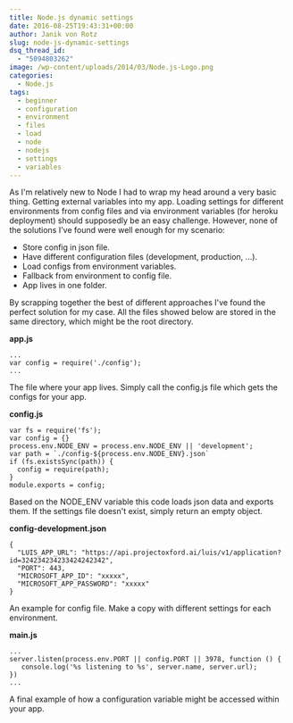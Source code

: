 ```yaml
---
title: Node.js dynamic settings
date: 2016-08-25T19:43:31+00:00
author: Janik von Rotz
slug: node-js-dynamic-settings
dsq_thread_id:
  - "5094803262"
image: /wp-content/uploads/2014/03/Node.js-Logo.png
categories:
  - Node.js
tags:
  - beginner
  - configuration
  - environment
  - files
  - load
  - node
  - nodejs
  - settings
  - variables
---
```

As I'm relatively new to Node I had to wrap my head around a very basic thing. Getting external variables into my app. Loading settings for different environments from config files and via environment variables (for heroku deployment) should supposedly be an easy challenge. However, none of the solutions I've found were well enough for my scenario:

* Store config in json file.
* Have different configuration files (development, production, ...).
* Load configs from environment variables.
* Fallback from environment to config file.
* App lives in one folder.
<!--more-->

By scrapping together the best of different approaches I've found the perfect solution for my case. All the files showed below are stored in the same directory, which might be the root directory.

**app.js**

```
...
var config = require('./config');
...
```

The file where your app lives. Simply call the config.js file which gets the configs for your app.

**config.js**

```
var fs = require('fs');
var config = {}
process.env.NODE_ENV = process.env.NODE_ENV || 'development';
var path = `./config-${process.env.NODE_ENV}.json`
if (fs.existsSync(path)) {
  config = require(path);
}
module.exports = config;
```

Based on the NODE_ENV variable this code loads json data and exports them. If the settings file doesn't exist, simply return an empty object.

**config-development.json**

```
{
  "LUIS_APP_URL": "https://api.projectoxford.ai/luis/v1/application?id=324234234233424242342",
  "PORT": 443,
  "MICROSOFT_APP_ID": "xxxxx",
  "MICROSOFT_APP_PASSWORD": "xxxxx"
}
```

An example for config file. Make a copy with different settings for each environment.

**main.js**

```
...
server.listen(process.env.PORT || config.PORT || 3978, function () {
   console.log('%s listening to %s', server.name, server.url);
})
...
```

A final example of how a configuration variable might be accessed within your app.